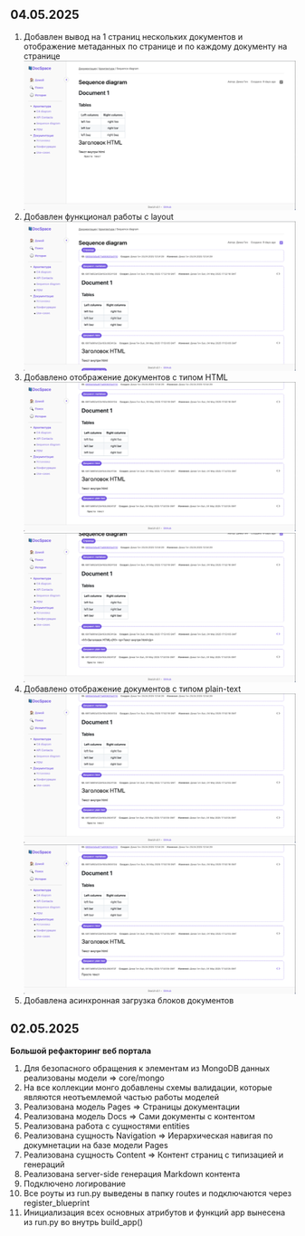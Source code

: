 ## 04.05.2025

1. Добавлен вывод на 1 страниц нескольких документов и отображение метаданных по странице и по каждому документу на странице
![alt text](docs/img/image-1.png)
2. Добавлен функционал работы с layout
![alt text](docs/img/image-2.png)
3. Добавлено отображение документов с типом HTML 
![alt text](docs/img/image-3.png)
![alt text](docs/img/image-4.png)
4. Добавлено отображение документов с типом plain-text
![alt text](docs/img/image-5.png)
![alt text](docs/img/image-6.png)
5. Добавлена асинхронная загрузка блоков документов

## 02.05.2025
**Большой рефакторинг веб портала**

1. Для безопасного обращения к элементам из MongoDB данных реализованы модели => core/mongo
2. На все коллекции монго добавлены схемы валидации, которые являются неотъемлемой частью работы моделей
3. Реализована модель Pages => Страницы документации
4. Реализована модель Docs => Сами документы с контентом
5. Реализована работа с сущностями entities
6. Реализована сущность Navigation => Иерархическая навигая по докумнетации на базе модели Pages
7. Реализована сущность Content => Контент страниц с типизацией и генераций
8. Реализована server-side генерация Markdown контента
9. Подключено логирование
10. Все роуты из run.py выведены в папку routes и подключаются через register_blueprint
11. Инициализация всех основных атрибутов и функций app вынесена из run.py во внутрь build_app()

